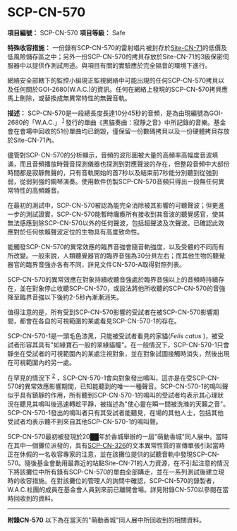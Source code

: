 # SCP-CN-570


**項目編號：** SCP-CN-570
**項目等級：** Safe

**特殊收容措施：** 一份錄有SCP-CN-570的雷射唱片被封存於[Site-CN-71](//scp-wiki-cn.wikidot.com/secure-facility-dossier-site-cn-71)的低價及低風險儲存區之中；另外一份SCP-CN-570的拷貝存放於Site-CN-71的3級保密伺服器中以提供作測試用途。與項目有關的實驗應於完全隔音的環境下進行。

網絡安全部轄下的監控小組現正監視網絡中可能出現的任何SCP-CN-570拷貝以及任何關於GOI-2680(W.A.C.)的資訊。任何在網絡上發現的SCP-CN-570拷貝應馬上刪除，或替換成無異常特性的無聲音軌。

**描述：** SCP-CN-570是一段總長度長達10分45秒的音頻，是為由現編號為GOI-2680的「W.A.C.」<sup class='footnoteref'>
 <a shape='rect' class='footnoteref' id='footnoteref-1' href='javascript:;' onclick='WIKIDOT.page.utils.scrollToReference(&apos;footnote-1&apos;)'>1</a>
</sup>發行的單曲《黑貓奏曲：寂靜之音》中所記錄的音樂。基金會在會場中回收的51份單曲均已銷毀，僅保留一份數碼拷貝以及一份硬體拷貝存放於Site-CN-71內。

儘管對SCP-CN-570的分析顯示，音頻的波形圖被大量的高頻率高幅度音波填滿，而且音頻播放時聲音探測儀器也探測到對應聲波的存在，但整段音頻中大部份時間都是寂靜無聲的，只有音軌開始的首7秒以及結束前7秒能分別聽到從強到弱，從弱到強的鋼琴演奏。使用軟件仿製SCP-CN-570音頻只得出一段無任何異常特性的高頻雜音。

在最初的測試中，SCP-CN-570被認為能完全消除被其影響的可聽聲波；但更進一步的測試證實，SCP-CN-570能暫時癱瘓所有接收到其音波的聽覺感官，使其無法感應到除SCP-CN-570以外的任何聲波，包括超聲波及次聲波。已確認此效應對於任何依賴聲波定位的生物具有高度致命性。

能觸發SCP-CN-570的異常效應的臨界音強會隨音軌強度，以及受體的不同而有所改變。一般來說，人類聽覺器官的臨界音強為30分貝左右；而其他生物的聽覺器官的臨界音強亦各有不同，詳見文件CN-570-A取得對照列表。

SCP-CN-570的異常效應在對象持續收聽音強處於臨界音強以上的音頻時持續存在，並在對象停止收聽SCP-CN-570，或設法將他所收聽的SCP-CN-570的音強降至臨界音強以下後約2-5秒內漸漸消失。

值得注意的是，所有受到SCP-CN-570影響的受試者在被SCP-CN-570影響期間，都會在各自的可視範圍的某處看見SCP-CN-570-1的存在。

SCP-CN-570-1是一頭毛色漆黑，只能被受試者看見的家貓(*Felis catus* )，被受試者形容其具有"如綠寶石一般的翠綠貓瞳"。在一般情況下，SCP-CN-570-1只會靜坐在受試者的可視範圍內的某處注視對象，並在對象試圖接觸時消失，然後出現在可視範圍內的另一處。

在罕見的情況下<sup class='footnoteref'>
 <a shape='rect' class='footnoteref' id='footnoteref-2' href='javascript:;' onclick='WIKIDOT.page.utils.scrollToReference(&apos;footnote-2&apos;)'>2</a>
</sup>，SCP-CN-570-1會向對象發出鳴叫，這亦是在受SCP-CN-570的異常效應影響期間，已知能聽到的唯一一種聲音。SCP-CN-570-1的鳴叫聲似乎具有鎮靜的作用，所有聽到SCP-CN-570-1的鳴叫的受試者均表示其心理狀況在聽見其鳴叫後迅速轉趁平靜，被描述為"使心靈在瞬一間被洗滌的天籟之音"。SCP-CN-570-1發出的鳴叫者只有其受試者能聽見，在場的其他人士，包括其他受試者均表示聽不到來自其他SCP-CN-570-1的鳴叫聲。

SCP-CN-570最初被發現於20██年於香城舉辦的一屆"萌動香城"同人展中。當時在其中一個攤位派發的，具有[SCP-CN-326](//scp-wiki-cn.wikidot.com/scp-cn-326)的文本異常性質的宣傳單張引起當時正在休假的一名收容專家的注意，並在該攤位提供的試聽音軌中發現SCP-CN-570。隨後基金會動用最靠近的站點Site-CN-71的人力資源，在不引起注意的情況下將該攤位中所有錄有SCP-CN-570的單曲全部購走，並在一系列測試後建立現時的收容措施。在對該攤位的管理人的詢問中確認，SCP-CN-570的錄製者，W.A.C.社團的成員在基金會人員到來前已離開會場。詳見附錄CN-570以參閱在當時回收到的資料。


---

**附錄CN-570** 
以下為在當天的"萌動香城"同人展中所回收到的相關資料。
<script type='text/javascript' src='http://d3g0gp89917ko0.cloudfront.net/v--2f62f70fa3c2/common--javascript/yahooui/tabview-min.js'>
</script>

<script type='text/javascript'>
//&lt;![CDATA[
OZONE.dom.onDomReady(function(){
        var tabViewcb07f64aa3987f4e4dccfb3808b5adf0 = new YAHOO.widget.TabView(&apos;wiki-tabview-cb07f64aa3987f4e4dccfb3808b5adf0&apos;);
                }, &quot;dummy-ondomready-block&quot;);
        
//]]&gt;
</script>


